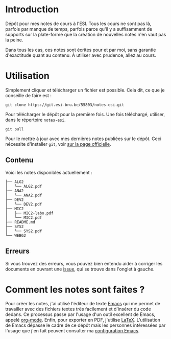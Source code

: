 # Introduction

Dépôt pour mes notes de cours à l'ESI. Tous les cours ne sont pas là,
parfois par manque de temps, parfois parce qu'il y a suffisamment de
supports sur la plate-forme que la création de nouvelles notes n'en
vaut pas la peine. 

Dans tous les cas, ces notes sont écrites pour et par moi, sans
garantie d'exactitude quant au contenu. À utiliser avec prudence,
allez au cours. 

# Utilisation 

Simplement cliquer et télécharger un fichier est possible. Cela dit,
ce que je conseille de faire est :

``` shell
git clone https://git.esi-bru.be/55803/notes-esi.git
```

Pour télécharger le dépôt pour la première fois. Une fois téléchargé,
utiliser, dans le répertoire `notes-esi`. 

``` shell
git pull
```

Pour le mettre à jour avec mes dernières notes publiées sur le
dépôt. Ceci nécessite d'installer `git`, voir [sur la page
officielle](https://git-scm.com/downloads). 

## Contenu 

Voici les notes disponibles actuellement :

``` shell
├── ALG2
│   └── ALG2.pdf
├── ANA2
│   └── ANA2.pdf
├── DEV2
│   └── DEV2.pdf
├── MIC2
│   ├── MIC2-labo.pdf
│   └── MIC2.pdf
├── README.md
├── SYS2
│   └── SYS2.pdf
└── WEBG2
```

## Erreurs 

Si vous trouvez des erreurs, vous pouvez bien entendu aider à corriger
les documents en ouvrant une
[issue](https://git.esi-bru.be/55803/notes-esi/-/issues), qui se
trouve dans l'onglet à gauche. 

# Comment les notes sont faites ? 

Pour créer les notes, j'ai utilisé l'éditeur de texte
[Emacs](https://www.gnu.org/software/emacs/) qui me permet de
travailler avec des fichiers textes très facilement et d'insérer du
code dedans. Ce processus passe par l'usage d'un outil excellent de
Emacs, appelé [org-mode](https://orgmode.org/). Enfin, pour exporter
en PDF, j'utilise
[LaTeX](https://www.latex-project.org/). L'utilisation de Emacs
dépasse le cadre de ce dépôt mais les personnes intéressées par
l'usage que j'en fait peuvent consulter ma [configuration
Emacs](https://gitlab.com/nathanfurnal/dotemacs). 
